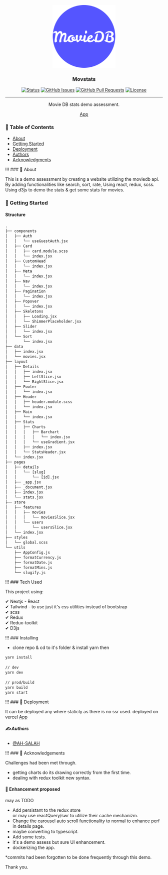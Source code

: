 <p align="center">
  <a href="" rel="noopener">
 <img width=200px height=200px src="/public/android-chrome-192x192.png" alt="Project logo"></a>
</p>

<h3 align="center">Movstats</h3>

<div align="center">

[![Status](https://img.shields.io/badge/status-active-success.svg)]()
[![GitHub Issues](https://img.shields.io/github/issues/AH-SALAH/movstats.svg)](https://github.com/AH-SALAH/movstats/issues)
[![GitHub Pull Requests](https://img.shields.io/github/issues-pr/AH-SALAH/movstats.svg)](https://github.com/AH-SALAH/movstats/pulls)
[![License](https://img.shields.io/badge/license-MIT-blue.svg)](/LICENSE)

</div>

---

<p align="center"> Movie DB stats demo assessment.
    <br> 
</p>

<p align="center" style="text-align: center;">
<a href="https://movstats.vercel.app/">App</a>
</p>

### 📝 Table of Contents

- [About](#about)
- [Getting Started](#getting_started)
- [Deployment](#deployment)
- [Authors](#authors)
- [Acknowledgments](#acknowledgement)

!!! ### 🧐 About <a name = "about"></a>

This is a demo assessment by creating a website utilizing the moviedb api.
By adding functionalities like search, sort, rate, Using react, redux, scss.
Using d3js to demo the stats & get some stats for movies.

### 🏁 Getting Started <a name = "getting_started"></a>

#### Structure
```
.
├── components
│   ├── Auth
│   │   └── useGuestAuth.jsx
│   ├── Card
│   │   ├── card.module.scss
│   │   └── index.jsx
│   ├── CustomHead
│   │   └── index.jsx
│   ├── Meta
│   │   └── index.jsx
│   ├── Nav
│   │   └── index.jsx
│   ├── Pagination
│   │   └── index.jsx
│   ├── Popover
│   │   └── index.jsx
│   ├── Skeletons
│   │   ├── Loading.jsx
│   │   └── ShimmerPlaceholder.jsx
│   ├── Slider
│   │   └── index.jsx
│   └── Sort
│       └── index.jsx
├── data
│   ├── index.jsx
│   └── movies.jsx
├── layout
│   ├── Details
│   │   ├── index.jsx
│   │   ├── LeftSlice.jsx
│   │   └── RightSlice.jsx
│   ├── Footer
│   │   └── index.jsx
│   ├── Header
│   │   ├── header.module.scss
│   │   └── index.jsx
│   ├── Main
│   │   └── index.jsx
│   ├── Stats
│   │   ├── Charts
│   │   │   ├── Barchart
│   │   │   │   └── index.jsx
│   │   │   └── useGradient.jsx
│   │   ├── index.jsx
│   │   └── StatsHeader.jsx
│   └── index.jsx
├── pages
│   ├── details
│   │   └── [slug]
│   │       └── [id].jsx
│   ├── _app.jsx
│   ├── _document.jsx
│   ├── index.jsx
│   └── stats.jsx
├── store
│   ├── features
│   │   ├── movies
│   │   │   └── moviesSlice.jsx
│   │   └── users
│   │       └── usersSlice.jsx
│   └── index.jsx
├── styles
│   └── global.scss
└── utils
    ├── AppConfig.js
    ├── formatCurrency.js
    ├── formatDate.js
    ├── formatMins.js
    └── slugify.js

```

!!! ### Tech Used

This project using:

✔ Nextjs - React\
✔ Tailwind - to use just it's css utilities instead of bootstrap\
✔ scss\
✔ Redux\
✔ Redux-toolkit\
✔ D3js


!!! ### Installing

- clone repo & cd to it's folder & install yarn then
```
yarn install

// dev
yarn dev

// prod/build
yarn build
yarn start
```



!!! ### 🚀 Deployment <a name = "deployment"></a>

It can be deployed any where staticly as there is no ssr used.
deployed on vercel <a href="https://movstats.vercel.app/">App</a>



##### ✍️ Authors <a name = "authors"></a>

- [@AH-SALAH](https://github.com/AH_SALAH)


!!! ### 🎉 Acknowledgements <a name = "acknowledgement"></a>

Challenges had been met through.

- getting charts do its drawing correctly from the first time. 
- dealing  with redux toolkit new syntax.

#### 🎈  Enhancement proposed <a name = "acknowledgement"></a>

may as TODO
- Add persistant to the redux store\
or may use reactQuery/swr to utilize their cache mechanizm.
- Change the carousel auto scroll functionality to normal to enhance perf in details page.
- maybe converting to typescript.
- Add some tests.
- it's a demo assess but sure UI enhancement.
- dockerizing the app.

*commits had been forgotten to be done frequently through this demo.

Thank you.